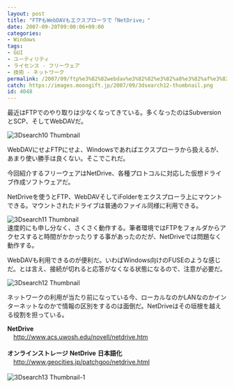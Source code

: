 ```yaml
---
layout: post
title: "FTPもWebDAVもエクスプローラで「NetDrive」"
date: 2007-09-20T09:00:06+09:00
categories:
- Windows
tags: 
- GUI
- ユーティリティ
- ライセンス - フリーウェア
- 技術 - ネットワーク
permalink: /2007/09/ftp%e3%82%82webdav%e3%82%82%e3%82%a8%e3%82%af%e3%82%b9%e3%83%97%e3%83%ad%e3%83%bc%e3%83%a9%e3%81%a7%e3%80%8cnetdrive%e3%80%8d/
catch: https://images.moongift.jp/2007/09/3dsearch12-thumbnail.png
id: 4048
---
```

最近はFTPでのやり取りは少なくなってきている。多くなったのはSubversionとSCP、そしてWebDAVだ。   
  
 ![3Dsearch10 Thumbnail](https://images.moongift.jp/2007/09/3dsearch10-thumbnail.png)  
  
WebDAVにせよFTPにせよ、Windowsであればエクスプローラから扱えるが、あまり使い勝手は良くない。そこでこれだ。   
  
今回紹介するフリーウェアはNetDrive、各種プロトコルに対応した仮想ドライブ作成ソフトウェアだ。   
<!--more-->  
NetDriveを使うとFTP、WebDAVそしてiFolderをエクスプローラ上にマウントできる。マウントされたドライブは普通のファイル同様に利用できる。   
  
 ![3Dsearch11 Thumbnail](https://images.moongift.jp/2007/09/3dsearch11-thumbnail.png)  
速度的にも申し分なく、さくさく動作する。筆者環境ではFTPをフォルダからアクセスすると時間がかかったりする事があったのだが、NetDriveでは問題なく動作する。   
  
WebDAVも利用できるのが便利だ。いわばWindows向けのFUSEのような感じだ。とは言え、接続が切れると応答がなくなる状態になるので、注意が必要だ。   
  
 ![3Dsearch12 Thumbnail](https://images.moongift.jp/2007/09/3dsearch12-thumbnail.png)  
  
ネットワークの利用が当たり前になっている今、ローカルなのかLANなのかインターネットなのかで情報の区別をするのは面倒だ。NetDriveはその垣根を越える役割を担っている。   
  
**NetDrive**   
　[http://www.acs.uwosh.edu/novell/netdrive.htm   
](http://www.acs.uwosh.edu/novell/netdrive.htm)  
**オンラインストレージ**  **NetDrive**  **日本語化**   
　[http://www.geocities.jp/patchgoo/netdrive.html   
](http://www.geocities.jp/patchgoo/netdrive.html)  
 ![3Dsearch13 Thumbnail-1](https://images.moongift.jp/2007/09/3dsearch13-thumbnail-1.png)


